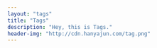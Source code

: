 ```yaml
---
layout: "tags"
title: "Tags"
description: "Hey, this is Tags."
header-img: "http://cdn.hanyajun.com/tag.png"
---
```

